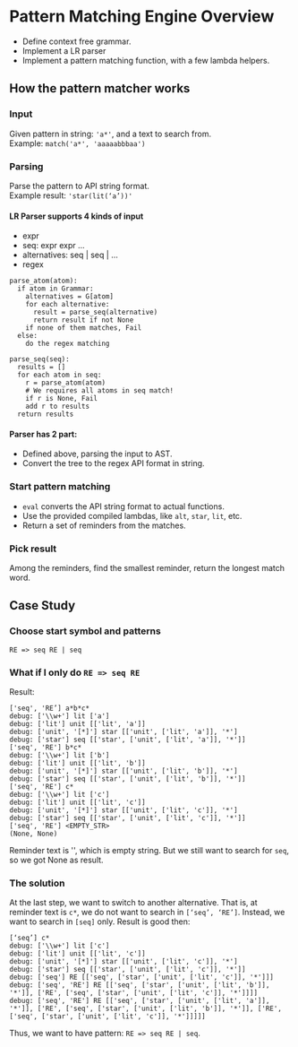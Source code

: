 # Pattern Matching Engine Overview
- Define context free grammar.
- Implement a LR parser
- Implement a pattern matching function, with a few lambda helpers.

## How the pattern matcher works
### Input
Given pattern in string: `'a*'`, and a text to search from. \
Example: `match('a*', 'aaaaabbbaa')`

### Parsing
Parse the pattern to API string format. \
Example result: `'star(lit(‘a’))'`

#### LR Parser supports 4 kinds of input
- expr
- seq: expr expr ...
- alternatives: seq | seq | ...
- regex

```
parse_atom(atom):
  if atom in Grammar:
    alternatives = G[atom]
    for each alternative:
      result = parse_seq(alternative)
      return result if not None
    if none of them matches, Fail
  else:
    do the regex matching

parse_seq(seq):
  results = []
  for each atom in seq:
    r = parse_atom(atom)
    # We requires all atoms in seq match!
    if r is None, Fail
    add r to results
  return results

```

#### Parser has 2 part:
- Defined above, parsing the input to AST.
- Convert the tree to the regex API format in string.


### Start pattern matching
- `eval` converts the API string format to actual functions.
- Use the provided compiled lambdas, like `alt`, `star`, `lit`, etc.
- Return a set of reminders from the matches.

### Pick result
Among the reminders, find the smallest reminder, return the longest match word.


## Case Study
### Choose start symbol and patterns
```
RE => seq RE | seq
```

### What if I only do `RE => seq RE`
Result:
```
['seq', 'RE’] a*b*c*
debug: ['\\w+'] lit ['a']
debug: ['lit'] unit [['lit', 'a']]
debug: ['unit', '[*]'] star [['unit', ['lit', 'a']], '*']
debug: ['star'] seq [['star', ['unit', ['lit', 'a']], '*']]
['seq', 'RE'] b*c*
debug: ['\\w+'] lit ['b']
debug: ['lit'] unit [['lit', 'b']]
debug: ['unit', '[*]'] star [['unit', ['lit', 'b']], '*']
debug: ['star'] seq [['star', ['unit', ['lit', 'b']], '*']]
['seq', 'RE'] c*
debug: ['\\w+'] lit ['c']
debug: ['lit'] unit [['lit', 'c']]
debug: ['unit', '[*]'] star [['unit', ['lit', 'c']], '*']
debug: ['star'] seq [['star', ['unit', ['lit', 'c']], '*']]
['seq', 'RE'] <EMPTY_STR>
(None, None)
```
Reminder text is '', which is empty string. But we still want to search for `seq`,
so we got None as result.

### The solution
At the last step, we want to switch to another alternative.
That is, at reminder text is `c*`, we do not want to search in `[‘seq’, ‘RE’]`.
Instead, we want to search in `[seq]` only.
Result is good then:
```
[‘seq’] c*
debug: ['\\w+'] lit ['c']
debug: ['lit'] unit [['lit', 'c']]
debug: ['unit', '[*]'] star [['unit', ['lit', 'c']], '*']
debug: ['star'] seq [['star', ['unit', ['lit', 'c']], '*']]
debug: ['seq'] RE [['seq', ['star', ['unit', ['lit', 'c']], '*']]]
debug: ['seq', 'RE'] RE [['seq', ['star', ['unit', ['lit', 'b']], '*']], ['RE', ['seq', ['star', ['unit', ['lit', 'c']], '*']]]]
debug: ['seq', 'RE'] RE [['seq', ['star', ['unit', ['lit', 'a']], '*']], ['RE', ['seq', ['star', ['unit', ['lit', 'b']], '*']], ['RE', ['seq', ['star', ['unit', ['lit', 'c']], '*']]]]]
```
Thus, we want to have pattern: `RE => seq RE | seq`.
